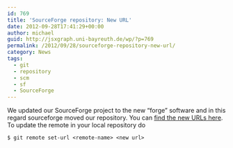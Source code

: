 ```yaml
---
id: 769
title: 'SourceForge repository: New URL'
date: 2012-09-28T17:41:29+00:00
author: michael
guid: http://jsxgraph.uni-bayreuth.de/wp/?p=769
permalink: /2012/09/28/sourceforge-repository-new-url/
category: News
tags:
  - git
  - repository
  - scm
  - sf
  - SourceForge
---
```

We updated our SourceForge project to the new &#8220;forge&#8221; software and in this regard sourceforge moved our repository. You can [find the new URLs here](https://sourceforge.net/p/jsxgraph/code/). To update the remote in your local repository do
  
`$ git remote set-url <remote-name> <new url>`